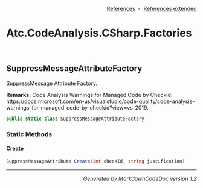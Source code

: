 <div style='text-align: right'>

[References](Index.md)&nbsp;&nbsp;-&nbsp;&nbsp;[References extended](IndexExtended.md)
</div>

# Atc.CodeAnalysis.CSharp.Factories

<br />


## SuppressMessageAttributeFactory
SuppressMessage Attribute Factory.

<p><b>Remarks:</b> Code Analysis Warnings for Managed Code by CheckId:
            https://docs.microsoft.com/en-us/visualstudio/code-quality/code-analysis-warnings-for-managed-code-by-checkid?view=vs-2019.</p>


```csharp
public static class SuppressMessageAttributeFactory
```

### Static Methods


#### Create

```csharp
SuppressMessageAttribute Create(int checkId, string justification)
```
<hr /><div style='text-align: right'><i>Generated by MarkdownCodeDoc version 1.2</i></div>

